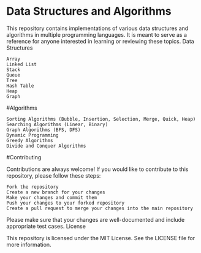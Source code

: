 # Data Structures and Algorithms

This repository contains implementations of various data structures and algorithms in multiple programming languages. It is meant to serve as a reference for anyone interested in learning or reviewing these topics.
Data Structures

    Array
    Linked List
    Stack
    Queue
    Tree
    Hash Table
    Heap
    Graph

#Algorithms

    Sorting Algorithms (Bubble, Insertion, Selection, Merge, Quick, Heap)
    Searching Algorithms (Linear, Binary)
    Graph Algorithms (BFS, DFS)
    Dynamic Programming
    Greedy Algorithms
    Divide and Conquer Algorithms

#Contributing

Contributions are always welcome! If you would like to contribute to this repository, please follow these steps:

    Fork the repository
    Create a new branch for your changes
    Make your changes and commit them
    Push your changes to your forked repository
    Create a pull request to merge your changes into the main repository

Please make sure that your changes are well-documented and include appropriate test cases.
License

This repository is licensed under the MIT License. See the LICENSE file for more information.
